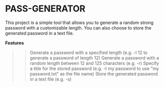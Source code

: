 # PASS-GENERATOR
This project is a simple tool that allows you to generate a random strong password with a customizable length. You can also choose to store the generated password in a text file.

**Features**
>> Generate a password with a specified length (e.g. -l 12 to generate a password of length 12)
>> Generate a password with a random length between 12 and 125 characters (e.g. -r)
>> Specify a title for the stored password (e.g. -t my password to use "my password.txt" as the file name)
>> Store the generated password in a text file (e.g. -s)
